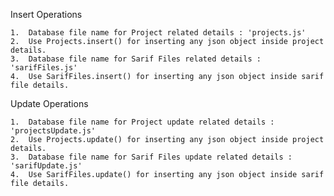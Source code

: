 Insert Operations

    1.  Database file name for Project related details : 'projects.js'
    2.  Use Projects.insert() for inserting any json object inside project details.
    3.  Database file name for Sarif Files related details : 'sarifFiles.js'
    4.  Use SarifFiles.insert() for inserting any json object inside sarif file details.
Update Operations

    1.  Database file name for Project update related details : 'projectsUpdate.js'
    2.  Use Projects.update() for inserting any json object inside project details.
    3.  Database file name for Sarif Files update related details : 'sarifUpdate.js'
    4.  Use SarifFiles.update() for inserting any json object inside sarif file details.

